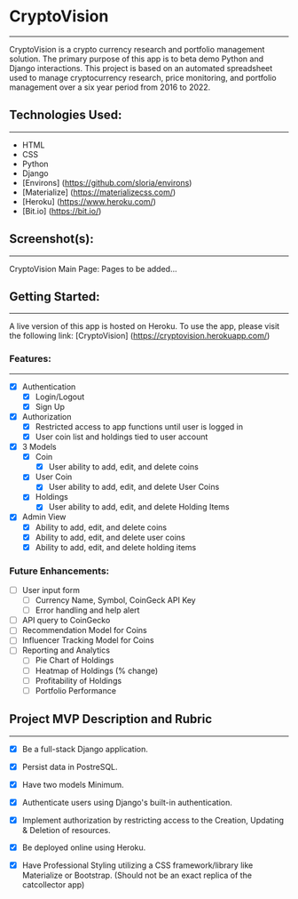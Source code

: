 # CryptoVision
--- 

CryptoVision is a crypto currency research and portfolio management solution. The primary purpose of this app is to beta demo Python and Django interactions. This project is based on an automated spreadsheet used to manage cryptocurrency research, price monitoring, and portfolio management over a six year period from 2016 to 2022. 

## Technologies Used: 
--- 

- HTML
- CSS
- Python
- Django
- [Environs] (https://github.com/sloria/environs)
- [Materialize] (https://materializecss.com/)
- [Heroku] (https://www.heroku.com/)
- [Bit.io] (https://bit.io/)

## Screenshot(s):
--- 
CryptoVision Main Page:
Pages to be added...
<!-- ![Login](images/login_screen.png) -->

## Getting Started: 
--- 

A live version of this app is hosted on Heroku. To use the app, please visit the following link: [CryptoVision] (https://cryptovision.herokuapp.com/)

### Features:
--- 
- [X] Authentication
  - [X] Login/Logout
  - [X] Sign Up
- [X] Authorization
  - [X] Restricted access to app functions until user is logged in
  - [X] User coin list and holdings tied to user account
- [X] 3 Models
  - [X] Coin
    - [X] User ability to add, edit, and delete coins
  - [X] User Coin
    - [X] User ability to add, edit, and delete User Coins
  - [X] Holdings
    - [X] User ability to add, edit, and delete Holding Items
- [X] Admin View
  - [X] Ability to add, edit, and delete coins
  - [X] Ability to add, edit, and delete user coins
  - [X] Ability to add, edit, and delete holding items

### Future Enhancements:

- [ ] User input form
  - [ ] Currency Name, Symbol, CoinGeck API Key
  - [ ] Error handling and help alert
- [ ] API query to CoinGecko
- [ ] Recommendation Model for Coins
- [ ] Influencer Tracking Model for Coins
- [ ] Reporting and Analytics
  - [ ] Pie Chart of Holdings
  - [ ] Heatmap of Holdings (% change)
  - [ ] Profitability of Holdings
  - [ ] Portfolio Performance

## Project MVP Description and Rubric
--- 

- [X] Be a full-stack Django application.
- [X] Persist data in PostreSQL.
- [X] Have two models Minimum.
- [X] Authenticate users using Django's built-in authentication.
- [X] Implement authorization by restricting access to the Creation, Updating & Deletion of resources.
- [X] Be deployed online using Heroku.
- [X] Have Professional Styling utilizing a CSS framework/library like Materialize or Bootstrap. (Should not be an exact replica of the catcollector app)

